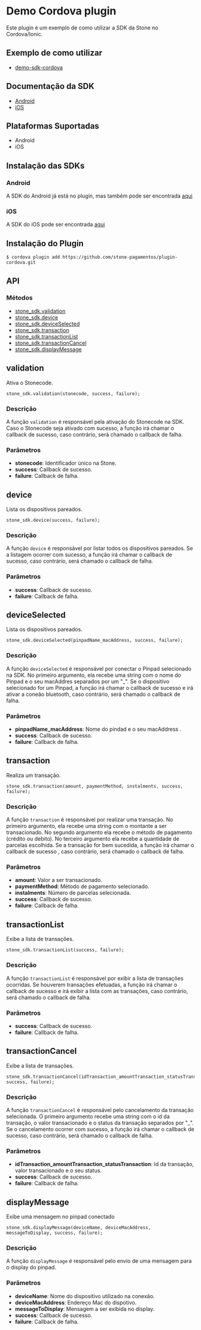 <!---    
#    license: Copyright (c) 2017 Stone Pagamentos
#    
#             Permission is hereby granted, free of charge, to any person obtaining a copy
#             of this software and associated documentation files (the "Software"), to deal
#             in the Software without restriction, including without limitation the rights
#             to use, copy, modify, merge, publish, distribute, sublicense, and/or sell
#             copies of the Software, and to permit persons to whom the Software is
#             furnished to do so, subject to the following conditions:
#    
#             The above copyright notice and this permission notice shall be included in all
#             copies or substantial portions of the Software.
#    
#             THE SOFTWARE IS PROVIDED "AS IS", WITHOUT WARRANTY OF ANY KIND, EXPRESS OR
#             IMPLIED, INCLUDING BUT NOT LIMITED TO THE WARRANTIES OF MERCHANTABILITY,
#             FITNESS FOR A PARTICULAR PURPOSE AND NONINFRINGEMENT. IN NO EVENT SHALL THE
#             AUTHORS OR COPYRIGHT HOLDERS BE LIABLE FOR ANY CLAIM, DAMAGES OR OTHER
#             LIABILITY, WHETHER IN AN ACTION OF CONTRACT, TORT OR OTHERWISE, ARISING FROM,
#             OUT OF OR IN CONNECTION WITH THE SOFTWARE OR THE USE OR OTHER DEALINGS IN THE
#             SOFTWARE.
-->

# Demo Cordova plugin

Este plugin é um exemplo de como utilizar a SDK da Stone no Cordova/Ionic.

## Exemplo de como utilizar

- [demo-sdk-cordova](https://github.com/stone-pagamentos/demo-sdk-cordova)

## Documentação da SDK

- [Android](https://stone-pagamentos.gitbooks.io/sdk-android/)
- [iOS](https://github.com/stone-pagamentos/sdk-ios-v2)

## Plataformas Suportadas

- Android
- iOS

## Instalação das SDKs

### Android

A SDK do Android já está no plugin, mas também pode ser encontrada [aqui](https://github.com/stone-pagamentos/sdk-android-V2)

### iOS

A SDK do iOS pode ser encontrada [aqui](https://github.com/stone-pagamentos/sdk-ios-v2/releases)

## Instalação do Plugin

    $ cordova plugin add https://github.com/stone-pagamentos/plugin-cordova.git

## API

### Métodos

- [stone_sdk.validation](#validation)
- [stone_sdk.device](#device)
- [stone_sdk.deviceSelected](#deviceselected)
- [stone_sdk.transaction](#transaction)
- [stone_sdk.transactionList](#transactionlist)
- [stone_sdk.transactionCancel](#transactioncancel)
- [stone_sdk.displayMessage](#displayMessage)

## validation

Ativa o Stonecode.

    stone_sdk.validation(stonecode, success, failure);
    
### Descrição

A função `validation` é responsável pela ativação do Stonecode na SDK. Caso o Stonecode seja ativado com sucesso, a função irá chamar o callback de sucesso, caso contrário, será chamado o callback de falha.

### Parâmetros

- __stonecode__: Identificador único na Stone.
- __success__: Callback de sucesso.
- __failure__: Callback de falha.

## device

Lista os dispositivos pareados.

    stone_sdk.device(success, failure);
    
### Descrição

A função `device` é responsável por listar todos os dispositivos pareados. Se a listagem ocorrer com sucesso, a função irá chamar o callback de sucesso, caso contrário, será chamado o callback de falha.

### Parâmetros

- __success__: Callback de sucesso.
- __failure__: Callback de falha.

## deviceSelected

Lista os dispositivos pareados.

    stone_sdk.deviceSelected(pinpadName_macAddress, success, failure);

### Descrição

A função `deviceSelected` é responsável por conectar o Pinpad selecionado na SDK. No primeiro argumento, ela recebe uma string com o nome do Pinpad e o seu macAddres separados por um "_". Se o dispositivo selecionado for um Pinpad, a função irá chamar o callback de sucesso e irá ativar a coneão bluetooth, caso contrário, será chamado o callback de falha.

### Parâmetros

- __pinpadName_macAddress__: Nome do pindad e o seu macAddress .
- __success__: Callback de sucesso.
- __failure__: Callback de falha.

## transaction

Realiza um transação.

    stone_sdk.transaction(amount, paymentMethod, instalments, success, failure);

### Descrição

A função `transaction` é responsável por realizar uma transação. No primeiro argumento, ela recebe uma string com o montante a ser transacionado. No segundo argumento ela recebe o método de pagamento (crédito ou debito). No terceiro argumento ela recebe a quantidade de parcelas escolhida. Se a transação for bem sucedida, a função irá chamar o callback de sucesso , caso contrário, será chamado o callback de falha.

### Parâmetros

- __amount__: Valor a ser transacionado.
- __paymentMethod__: Método de pagamento selecionado.
- __instalments__: Número de parcelas selecionada.
- __success__: Callback de sucesso.
- __failure__: Callback de falha.

## transactionList

Exibe a lista de transações.

    stone_sdk.transactionList(success, failure);

### Descrição

A função `transactionList` é responsável por exibir a lista de transações ocorridas. Se houverem transações efetuadas, a função irá chamar o callback de sucesso e irá exibir a lista com as transações, caso contrário, será chamado o callback de falha.

### Parâmetros

- __success__: Callback de sucesso.
- __failure__: Callback de falha.

## transactionCancel

Exibe a lista de transações.

    stone_sdk.transactionCancel(idTransaction_amountTransaction_statusTransaction, success, failure);

### Descrição

A função `transactionCancel` é responsável pelo cancelamento da transação selecionada. O primeiro argumento recebe uma string com o id da transação, o valor transacionado e o status da transação separados por "_". Se o cancelamento ocorrer com sucesso, a função irá chamar o callback de sucesso, caso contrário, será chamado o callback de falha.

### Parâmetros

- __idTransaction_amountTransaction_statusTransaction__: Id da transação, valor transacionado e o seu status.
- __success__: Callback de sucesso.
- __failure__: Callback de falha.

## displayMessage

Exibe uma mensagem no pinpad conectado

    stone_sdk.displayMessage(deviceName, deviceMacAddress, messageToDisplay, success, failure);
    
### Descrição

A função `displayMessage` é responsável pelo envio de uma mensagem para o display do pinpad.

### Parâmetros

- __deviceName__: Nome do dispositivo utilizado na conexão.
- __deviceMacAddress__: Endereço Mac do dispotivo.
- __messageToDisplay__: Mensagem a ser exibida no display.
- __success__: Callback de sucesso.
- __failure__: Callback de falha.